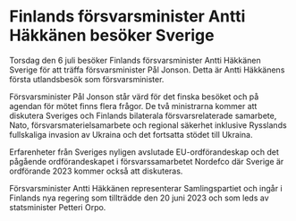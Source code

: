 # Finlands försvarsminister Antti Häkkänen besöker Sverige

Torsdag den 6 juli besöker Finlands försvarsminister Antti Häkkänen Sverige för att träffa försvarsminister Pål Jonson. Detta är Antti Häkkänens första utlandsbesök som försvarsminister.

Försvarsminister Pål Jonson står värd för det finska besöket och på agendan för mötet finns flera frågor. De två ministrarna kommer att diskutera Sveriges och Finlands bilaterala försvarsrelaterade samarbete, Nato, försvarsmaterielsamarbete och regional säkerhet inklusive Rysslands fullskaliga invasion av Ukraina och det fortsatta stödet till Ukraina.

Erfarenheter från Sveriges nyligen avslutade EU-ordförandeskap och det pågående ordförandeskapet i försvarssamarbetet Nordefco där Sverige är ordförande 2023 kommer också att diskuteras.

Försvarsminister Antti Häkkänen representerar Samlingspartiet och ingår i Finlands nya regering som tillträdde den 20 juni 2023 och som leds av statsminister Petteri Orpo.
